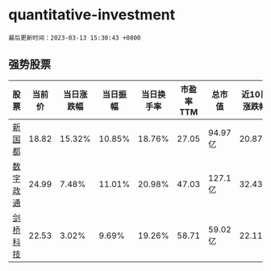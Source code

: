 # quantitative-investment

`最后更新时间：2023-03-13 15:30:43 +0800`

## 强势股票

|股票|当前价|当日涨跌幅|当日振幅|当日换手率|市盈率TTM|总市值|近10日涨跌幅|
|----|----|----|----|----|----|----|----|
|[新国都](https://xueqiu.com/S/SZ300130)|18.82|15.32%|10.85%|18.76%|27.05|94.97亿|20.87%|
|[数字政通](https://xueqiu.com/S/SZ300075)|24.99|7.48%|11.01%|20.98%|47.03|127.1亿|32.43%|
|[剑桥科技](https://xueqiu.com/S/SH603083)|22.53|3.02%|9.69%|19.26%|58.71|59.02亿|22.11%|
